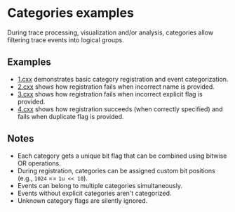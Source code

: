 # Categories examples

During trace processing, visualization and/or analysis, categories allow filtering trace events into logical groups.

## Examples

* [1.cxx](1.cxx) demonstrates basic category registration and event categorization.
* [2.cxx](2.cxx) shows how registration fails when incorrect name is provided.
* [3.cxx](3.cxx) shows how registration fails when incorrect explicit flag is provided.
* [4.cxx](4.cxx) shows how registration succeeds (when correctly specified) and fails when duplicate flag is provided.

## Notes

* Each category gets a unique bit flag that can be combined using bitwise OR operations.
* During registration, categories can be assigned custom bit positions (e.g., `1024` == `1u << 10`).
* Events can belong to multiple categories simultaneously.
* Events without explicit categories aren't categorized.
* Unknown category flags are silently ignored.
